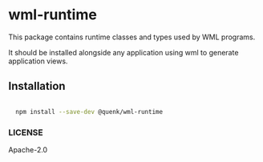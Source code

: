 wml-runtime
===========

This package contains runtime classes and types used by WML programs.

It should be installed alongside any application using wml to generate 
application views.

## Installation

```sh

  npm install --save-dev @quenk/wml-runtime

```

### LICENSE
Apache-2.0
